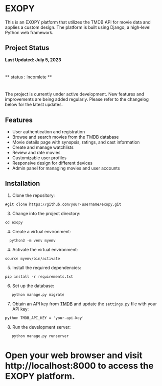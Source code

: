 # EXOPY

This is an EXOPY platform that utilizes the TMDB API for movie data and applies a custom design. The platform is built using Django, a high-level Python web framework.

## Project Status

**Last Updated: July 5, 2023**
#
** status : Incomlete **
#
The project is currently under active development. New features and improvements are being added regularly. Please refer to the changelog below for the latest updates.

## Features

- User authentication and registration
- Browse and search movies from the TMDB database
- Movie details page with synopsis, ratings, and cast information
- Create and manage watchlists
- Review and rate movies
- Customizable user profiles
- Responsive design for different devices
- Admin panel for managing movies and user accounts

## Installation

1. Clone the repository:
```
#git clone https://github.com/your-username/exopy.git
```
3. Change into the project directory:
```
cd exopy
```
4. Create a virtual environment:
```
  python3 -m venv myenv
```

4. Activate the virtual environment:
```
source myenv/bin/activate
```
5. Install the required dependencies:
```
pip install -r requirements.txt
```

6. Set up the database:
```
   python manage.py migrate
```


7. Obtain an API key from [TMDB](https://www.themoviedb.org/) and update the `settings.py` file with your API key:

```
python TMDB_API_KEY = 'your-api-key'

```

8. Run the development server:
```
   python manage.py runserver
```
# Open your web browser and visit http://localhost:8000 to access the EXOPY platform.
